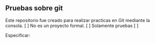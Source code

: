## Pruebas sobre git

Este repositorio fue creado para realizar practicas en Git mediante la consola. [ ]
No  es un proyecto formal. [ ]
Solamente pruebas [ ]

Especificar:
